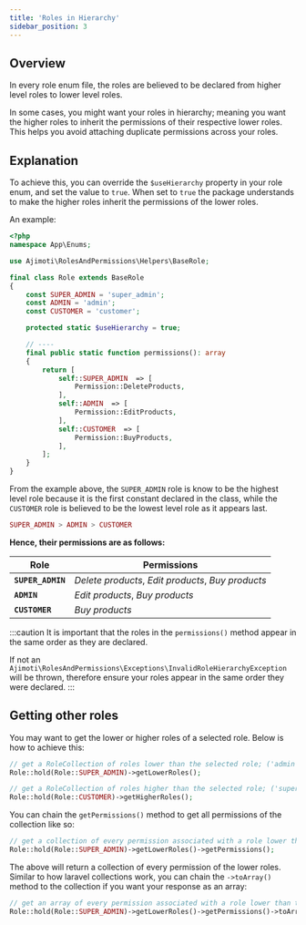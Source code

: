 ```yaml
---
title: 'Roles in Hierarchy'
sidebar_position: 3
---
```


## Overview
In every role enum file, the roles are believed to be declared from higher level roles to lower level roles. 

In some cases, you might want your roles in hierarchy; meaning you want the higher roles to inherit the permissions of their respective lower roles. This helps you avoid attaching duplicate permissions across your roles.

## Explanation
To achieve this, you can override the `$useHierarchy` property in your role enum, and set the value to `true`. When set to `true` the package understands to make the higher roles inherit the permissions of the lower roles. 

An example:
```php title='app\Enums\Role.php' {12}
<?php
namespace App\Enums;

use Ajimoti\RolesAndPermissions\Helpers\BaseRole;

final class Role extends BaseRole
{
    const SUPER_ADMIN = 'super_admin';
    const ADMIN = 'admin';
    const CUSTOMER = 'customer';

    protected static $useHierarchy = true;

    // ----
    final public static function permissions(): array
    {
        return [
            self::SUPER_ADMIN  => [
                Permission::DeleteProducts,
            ],
            self::ADMIN  => [
                Permission::EditProducts,
            ],
            self::CUSTOMER  => [
                Permission::BuyProducts,
            ],
        ];
    }
}
```
From the example above, the `SUPER_ADMIN` role is know to be the highest level role because it is the first constant declared in the class, while the `CUSTOMER` role is believed to be the lowest level role as it appears last.

```php title='Hierarchy'
SUPER_ADMIN > ADMIN > CUSTOMER
```

**Hence, their permissions are as follows:**

| Role | Permissions |
| ----------- | ----------- |  
| **`SUPER_ADMIN`** | *Delete products*, *Edit products*, *Buy products*  |
| **`ADMIN`** | *Edit products*, *Buy products*  | 
| **`CUSTOMER`** | *Buy products* | 

:::caution
It is important that the roles in the `permissions()` method appear in the same order as they are declared. 

If not an `Ajimoti\RolesAndPermissions\Exceptions\InvalidRoleHierarchyException`  will be thrown, therefore ensure your roles appear in the same order they were declared.
:::

## Getting other roles
You may want to get the lower or higher roles of a selected role. Below is how to achieve this:

```php
// get a RoleCollection of roles lower than the selected role; ('admin', 'customer')
Role::hold(Role::SUPER_ADMIN)->getLowerRoles(); 

// get a RoleCollection of roles higher than the selected role; ('super_admin', 'admin')
Role::hold(Role::CUSTOMER)->getHigherRoles(); 
```

You can chain the `getPermissions()` method to get all permissions of the collection like so:

```php
// get a collection of every permission associated with a role lower than the selected role
Role::hold(Role::SUPER_ADMIN)->getLowerRoles()->getPermissions(); 
```

The above will return a collection of every permission of the lower roles. Similar to how laravel collections work, you can chain the `->toArray()` method to the collection if you want your response as an array:
```php
// get an array of every permission associated with a role lower than the selected role
Role::hold(Role::SUPER_ADMIN)->getLowerRoles()->getPermissions()->toArray();
```